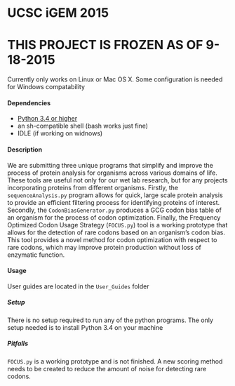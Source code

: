 UCSC iGEM 2015
======

# THIS PROJECT IS FROZEN AS OF 9-18-2015

Currently only works on Linux or Mac OS X. Some configuration is needed for Windows compatability

#### Dependencies

* [Python 3.4 or higher](https://www.python.org/downloads/)
* an sh-compatible shell (bash works just fine)
* IDLE (if working on widnows)

#### Description
We are submitting three unique programs that simplify and improve the process of protein analysis for organisms across various domains of life. These tools are useful not only for our wet lab research, but for any projects incorporating proteins from different organisms. Firstly, the ```sequenceAnalysis.py``` program allows for quick, large scale protein analysis to provide an efficient filtering process for identifying proteins of interest. Secondly, the ```CodonBiasGenerator.py``` produces a GCG codon bias table of an organism for the process of codon optimization. Finally, the Frequency Optimized Codon Usage Strategy (```FOCUS.py```) tool is a working prototype that allows for the detection of rare codons based on an organism’s codon bias. This tool provides a novel method for codon optimization with respect to rare codons, which may improve protein production without loss of enzymatic function.


#### Usage
User guides are located in the ```User_Guides``` folder

##### Setup
There is no setup required to run any of the python programs. 
The only setup needed is to install Python 3.4 on your machine



##### Pitfalls
```FOCUS.py``` is a working prototype and is not finished. A new scoring method needs to be created to reduce the amount of noise for detecting rare codons. 

